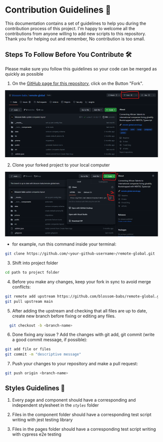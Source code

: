 # Contribution Guidelines 🙌

This documentation contains a set of guidelines to help you during the contribution process of this project. I'm happy to welcome all the contributions from anyone willing to add new scripts to this repository. Thank you for helping out and remember, No contribution is too small.

## Steps To Follow Before You Contribute 🛠️

Please make sure you follow this guidelines so your code can be merged as quickly as possible

1. On the [GitHub page for this repository,]('https://github.com/blossom-babs/remote-global') click on the Button "Fork".

![Fork repo](readme-assets/code-fork.png)

2. Clone your forked project to your local computer

![Clone repo](readme-assets/code-clone.png)

- for example, run this command inside your terminal:

```bash
git clone https://github.com/<your-github-username>/remote-global.git
```

3. Shift into project folder

```bash
cd path to project folder
```

4. Before you make any changes, keep your fork in sync to avoid merge conflicts:

```bash
git remote add upstream https://github.com/blossom-babs/remote-global.git
git pull upstream main
```

5. After adding the upstream and checking that all files are up to date, create new branch before fixing or editing any files.

```bash
  git checkout -b <branch-name>
```

6. Done fixing any issue ? Add the changes with git add, git commit (write a good commit message, if possible):

```bash
git add file or files
git commit -m "descriptive message"
```

7. Push your changes to your repository and make a pull request:

```bash
git push origin <branch-name>
```

## Styles Guidelines 🎨

1. Every page and component should have a corresponding and independent stylesheet in the _`styles`_ folder

2. Files in the component folder should have a corresponding test script writing with jest testing library

3. Files in the pages folder should have a corresponding test script writing with cypress e2e testing

